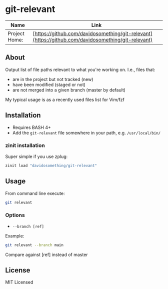 # git-relevant

| Name          | Link     |
| ------------- | -------- |
| Project Home: | [https://github.com/davidosomething/git-relevant](https://github.com/davidosomething/git-relevant)

## About

Output list of file paths relevant to what you're working on. I.e., files
that:

- are in the project but not tracked (new)
- have been modified (staged or not)
- are not merged into a given branch (master by default)

My typical usage is as a recently used files list for Vim/fzf

## Installation

- Requires BASH 4+
- Add the `git-relevant` file somewhere in your path, e.g. `/usr/local/bin/`

### zinit installation

Super simple if you use zplug:

```sh
zinit load "davidosomething/git-relevant"
```

## Usage

From command line execute:

```sh
git relevant
```

### Options

- `--branch [ref]`

Example:

```sh
git relevant --branch main
```

Compare against [ref] instead of master

## License

MIT Licensed
